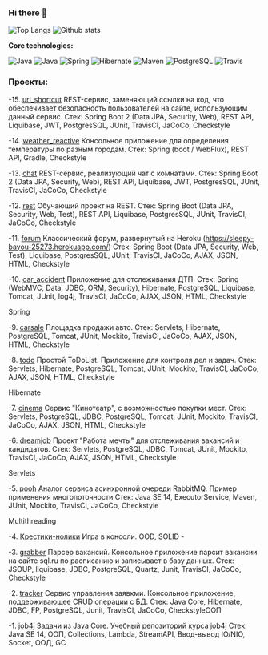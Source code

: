### Hi there 👋
![Top Langs](https://github-readme-stats.vercel.app/api/top-langs/?username=dmitriyermoshin19&layout=compact)
![Github stats](https://github-readme-stats.vercel.app/api?username=dmitriyermoshin19&hide=stars,prs,issues,contribs&count_private=true)

<b>Core technologies:</b>

 ![Java](https://img.shields.io/badge/JavaSE-%3E%3D%2014-orange)
![Java](https://img.shields.io/badge/JavaEE-%3E%3D%208-succes)  ![Spring](https://img.shields.io/badge/Spring-%3E%3D%205.0-green)
![Hibernate](https://img.shields.io/badge/Hibernate-%3E%3D%205.0-yellow)
![Maven](https://img.shields.io/badge/Maven-3-red)
![PostgreSQL](https://img.shields.io/badge/PostgreSQL-%3E%3D%209-blue)
![Travis](https://img.shields.io/badge/Travis-CI-succes)
### Проекты:
-15. [url_shortcut](https://github.com/dmitriyermoshin19/job4j_url_shortcut) 
 REST-сервис, заменяющий ссылки на код, что обеспечивает безопасность пользователей на сайте, использующим данный сервис. 
 Стек: Spring Boot 2 (Data JPA, Security, Web), REST API, Liquibase, JWT, PostgresSQL, JUnit, TravisCI, JaCoCo, Checkstyle 
 
-14. [weather_reactive](https://github.com/dmitriyermoshin19/weather_reactive) 
 Консольное приложение для определения температуры по разным городам. 
 Стек: Spring (boot / WebFlux), REST API, Gradle, Checkstyle 
 
-13. [chat](https://github.com/dmitriyermoshin19/job4j_chat)
 REST-сервис, реализующий чат c комнатами. 
 Стек: Spring Boot 2 (Data JPA, Security, Web), REST API, Liquibase, JWT, PostgresSQL, JUnit, TravisCI, JaCoCo, Checkstyle 
 
-12. [rest](https://github.com/dmitriyermoshin19/job4j_rest)
 Обучающий проект на REST. 
Стек: Spring Boot (Data JPA, Security, Web, Test), REST API, Liquibase, PostgresSQL, JUnit, TravisCI, JaCoCo, Checkstyle 

-11. [forum](https://github.com/dmitriyermoshin19/job4j_forum)
 Классический форум, развернутый на Heroku (https://sleepy-bayou-25273.herokuapp.com/)
Стек: Spring Boot (Data JPA, Security, Web, Test), Liquibase, PostgresSQL, JUnit, TravisCI, JaCoCo, AJAX, JSON, HTML, Checkstyle 

-10. [car_accident](https://github.com/dmitriyermoshin19/job4j_car_accident)
 Приложение для отслеживания ДТП.
Стек: Spring (WebMVC, Data, JDBC, ORM, Security), Hibernate, PostgreSQL, Liquibase, Tomcat, JUnit, log4j, TravisCI, JaCoCo, AJAX, JSON, HTML, Checkstyle 

Spring

-9. [carsale](https://github.com/dmitriyermoshin19/job4j_carsale)
 Площадка продажи авто. 
 Стек: Servlets, Hibernate, PostgreSQL, Tomcat, JUnit, Mockito, TravisCI, JaCoCo, AJAX, JSON, HTML, Checkstyle 
 
-8. [todo](https://github.com/dmitriyermoshin19/job4j_todo)
 Простой ToDoList. Приложение для контроля дел и задач.
Стек: Servlets, Hibernate, PostgreSQL, Tomcat, JUnit, Mockito, TravisCI, JaCoCo, AJAX, JSON, HTML, Checkstyle 

Hibernate

-7. [cinema](https://github.com/dmitriyermoshin19/job4j_cinema)
 Сервис "Кинотеатр", с возможностью покупки мест.
Стек: Servlets, PostgreSQL, JDBC, PostgreSQL, Tomcat, JUnit, Mockito, TravisCI, JaCoCo, AJAX, JSON, HTML, Checkstyle 

-6. [dreamjob](https://github.com/dmitriyermoshin19/job4j_dreamjob)
 Проект "Работа мечты" для отслеживания вакансий и кандидатов.
Стек: Servlets, PostgreSQL, JDBC, Tomcat, JUnit, Mockito, TravisCI, JaCoCo, AJAX, JSON, HTML, Checkstyle 

Servlets

-5. [pooh](https://github.com/dmitriyermoshin19/job4j_pooh)
  Аналог сервиса асинхронной очереди RabbitMQ. Пример применения многопоточности
Стек: Java SE 14, ExecutorService, Maven, JUnit, Mockito, TravisCI, JaCoCo, Checkstyle 

Multithreading

-4. [Крестики-нолики](https://github.com/dmitriyermoshin19/job4j/tree/master/Junior/src/main/java/ru/job4j/oo4/tictactoo) 
Игра в консоли. OOD, SOLID -

-3. [grabber](https://github.com/dmitriyermoshin19/job4j_grabber)
 Парсер вакансий. Консольное приложение парсит вакансии на сайте sql.ru по расписанию и записывает в базу данных.
 Стек: JSOUP, liquibase, JDBC, PostgreSQL, Quartz, Junit, TravisCI, JaCoCo, Checkstyle 
 
-2. [tracker](https://github.com/dmitriyermoshin19/job4j_tracker)
 Сервис управления заявкми. Консольное приложение, поддерживающее CRUD операции с БД. 
 Стек: Java Core, Hibernate, JDBC, FP, PostgreSQL, Junit, TravisCI, JaCoCo, CheckstyleООП 
 
-1. [job4j](https://github.com/dmitriyermoshin19/job4j)
Задачи из Java Core. Учебный репозиторий курса job4j
Стек: Java SE 14, ООП, Collections, Lambda, StreamAPI, Ввод-вывод IO/NIO, Socket, ООД, GC 


<!--
**dmitriyermoshin19/dmitriyermoshin19** is a ✨ _special_ ✨ repository because its `README.md` (this file) appears on your GitHub profile.

Here are some ideas to get you started:

- 🔭 I’m currently working on ...
- 🌱 I’m currently learning ...
- 👯 I’m looking to collaborate on ...
- 🤔 I’m looking for help with ...
- 💬 Ask me about ...
- 📫 How to reach me: ...
- 😄 Pronouns: ...
- ⚡ Fun fact: ...
-->
